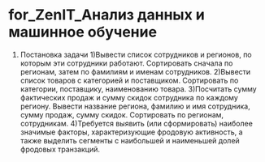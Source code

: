 # for_ZenIT_Анализ данных и машинное обучение
1. Постановка задачи
1)Вывести список сотрудников и регионов, по которым эти сотрудники работают.
Сортировать сначала по регионам, затем по фамилиям и именам сотрудников.
2)Вывести список товаров с категорией и поставщиком. Сортировать по категории,
поставщику, наименованию товара.
3)Посчитать сумму фактических продаж и сумму скидок сотрудника по каждому
региону. Вывести название региона, фамилию и имя сотрудника, сумму продаж,
сумму скидок. Сортировать по регионам, сотрудникам.
4)Требуется выявить (или сформировать) наиболее значимые факторы,
характеризующие фродовую активность, а также выделить сегменты с наибольшей
и наименьшей долей фродовых транзакций.

